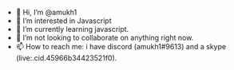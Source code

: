 - 👋 Hi, I’m @amukh1
- 👀 I’m interested in Javascript
- 🌱 I’m currently learning javascript.
- 💞️ I’m not looking to collaborate on anything right now.
- 📫 How to reach me: i have discord (amukh1#9613) and a skype (live:.cid.45966b34423521f0).

<!---
amukh1/amukh1 is a ✨ special ✨ repository because its `README.md` (this file) appears on your GitHub profile.
You can click the Preview link to take a look at your changes.
--->
